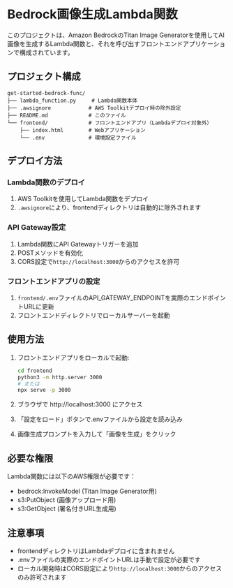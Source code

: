 # Bedrock画像生成Lambda関数

このプロジェクトは、Amazon BedrockのTitan Image Generatorを使用してAI画像を生成するLambda関数と、それを呼び出すフロントエンドアプリケーションで構成されています。

## プロジェクト構成

```
get-started-bedrock-func/
├── lambda_function.py     # Lambda関数本体
├── .awsignore            # AWS Toolkitデプロイ時の除外設定
├── README.md             # このファイル
└── frontend/             # フロントエンドアプリ（Lambdaデプロイ対象外）
    ├── index.html        # Webアプリケーション
    └── .env              # 環境設定ファイル
```

## デプロイ方法

### Lambda関数のデプロイ
1. AWS Toolkitを使用してLambda関数をデプロイ
2. `.awsignore`により、frontendディレクトリは自動的に除外されます

### API Gateway設定
1. Lambda関数にAPI Gatewayトリガーを追加
2. POSTメソッドを有効化
3. CORS設定で`http://localhost:3000`からのアクセスを許可

### フロントエンドアプリの設定
1. `frontend/.env`ファイルのAPI_GATEWAY_ENDPOINTを実際のエンドポイントURLに更新
2. フロントエンドディレクトリでローカルサーバーを起動

## 使用方法

1. フロントエンドアプリをローカルで起動:
   ```bash
   cd frontend
   python3 -m http.server 3000
   # または
   npx serve -p 3000
   ```

2. ブラウザで http://localhost:3000 にアクセス

3. 「設定をロード」ボタンで.envファイルから設定を読み込み

4. 画像生成プロンプトを入力して「画像を生成」をクリック

## 必要な権限

Lambda関数には以下のAWS権限が必要です：
- bedrock:InvokeModel (Titan Image Generator用)
- s3:PutObject (画像アップロード用)
- s3:GetObject (署名付きURL生成用)

## 注意事項

- frontendディレクトリはLambdaデプロイに含まれません
- .envファイルの実際のエンドポイントURLは手動で設定が必要です
- ローカル開発時はCORS設定により`http://localhost:3000`からのアクセスのみ許可されます